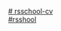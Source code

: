 [# rsschool-cv](https://Nastya360.github.io/rsschool-cv/cv)  
[#rsshool](https://Nastya360.github.io/rsschool-cv/)
